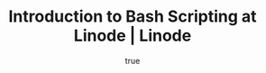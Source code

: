 ---
author:
  name: Linode
  email: docs@linode.com
description: 'Bash is a programming language and a shell for UNIX systems. It provides a number of commonly used programming functions and operators, as well as some file specific operators.'
keywords: ["bash","shell","programming","language"]
license: '[CC BY-ND 4.0](https://creativecommons.org/licenses/by-nd/4.0)'
title: Introduction to Bash Scripting at Linode | Linode
published: 2019-10-09
show_in_lists: true
aliases: ['/development/bash/']
---